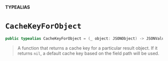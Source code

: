 **TYPEALIAS**

# `CacheKeyForObject`

```swift
public typealias CacheKeyForObject = (_ object: JSONObject) -> JSONValue?
```

> A function that returns a cache key for a particular result object. If it returns `nil`, a default cache key based on the field path will be used.